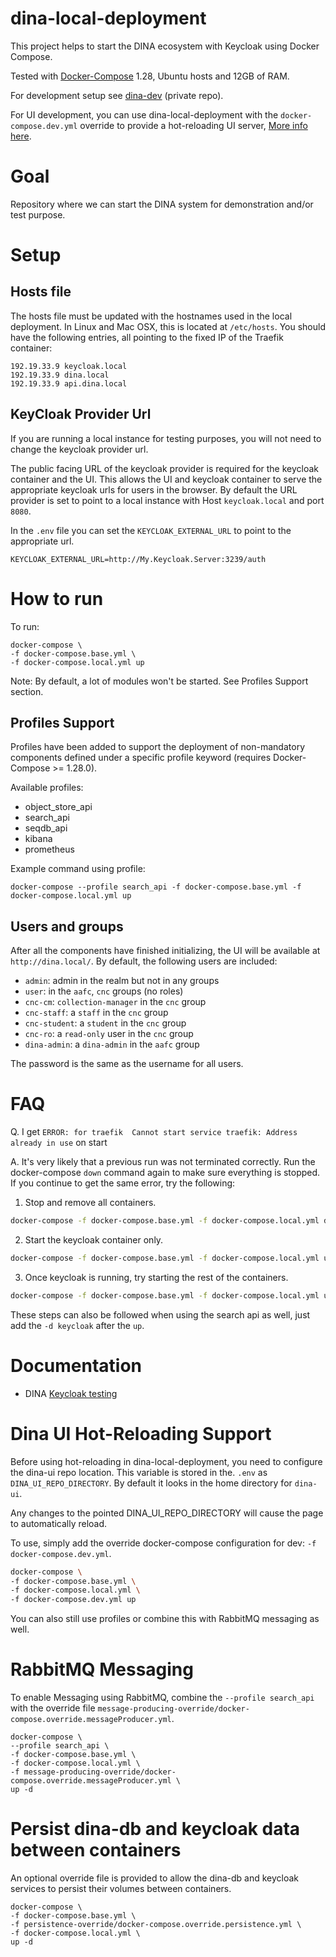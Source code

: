 # dina-local-deployment

This project helps to start the DINA ecosystem with Keycloak using Docker Compose.

Tested with [Docker-Compose](https://docs.docker.com/compose/) 1.28, Ubuntu hosts and 12GB of RAM.

For development setup see [dina-dev](https://github.com/AAFC-BICoE/dina-dev) (private repo).

For UI development, you can use dina-local-deployment with the `docker-compose.dev.yml` override to provide a hot-reloading UI server, [More info here](#dina-ui-hot-reloading-support).

# Goal

Repository where we can start the DINA system for demonstration and/or test purpose.

# Setup

## Hosts file

The hosts file must be updated with the hostnames used in the local deployment. In Linux and Mac OSX, this is located at `/etc/hosts`. You should have the following entries, all pointing to the fixed IP of the Traefik container:

```
192.19.33.9 keycloak.local
192.19.33.9 dina.local
192.19.33.9 api.dina.local
```

## KeyCloak Provider Url

If you are running a local instance for testing purposes, you will not need to change the keycloak provider url.

The public facing URL of the keycloak provider is required for the keycloak container and the UI. This allows the UI and keycloak container to serve the appropriate keycloak urls for users in the browser. By default the URL provider is set to point to a local instance with Host `keycloak.local` and port `8080`. 

In the `.env` file you can set the `KEYCLOAK_EXTERNAL_URL` to point to the appropriate url.

```properties
KEYCLOAK_EXTERNAL_URL=http://My.Keycloak.Server:3239/auth
```

# How to run

To run:

```
docker-compose \
-f docker-compose.base.yml \
-f docker-compose.local.yml up
```
Note: By default, a lot of modules won't be started. See Profiles Support section.

## Profiles Support

Profiles have been added to support the deployment of non-mandatory components defined under a specific profile keyword (requires Docker-Compose >= 1.28.0).

Available profiles:

* object_store_api
* search_api
* seqdb_api
* kibana
* prometheus
 
Example command using profile:

```
docker-compose --profile search_api -f docker-compose.base.yml -f docker-compose.local.yml up
```

## Users and groups

After all the components have finished initializing, the UI will be available at `http://dina.local/`. By default, the following users are included:

* `admin`: admin in the realm but not in any groups
* `user`: in the `aafc`, `cnc` groups (no roles)
* `cnc-cm`: `collection-manager` in the `cnc` group
* `cnc-staff`: a `staff` in the `cnc` group
* `cnc-student`: a `student` in the `cnc` group
* `cnc-ro`: a `read-only` user in the `cnc` group
* `dina-admin`: a `dina-admin` in the `aafc` group

The password is the same as the username for all users.

# FAQ

Q. I get ```ERROR: for traefik  Cannot start service traefik: Address already in use``` on start

A. It's very likely that a previous run was not terminated correctly. Run the docker-compose `down` command again to make sure everything is stopped. If you continue to get the same error, try the following:

1. Stop and remove all containers.
```bash
docker-compose -f docker-compose.base.yml -f docker-compose.local.yml down
```

2. Start the keycloak container only.
```bash
docker-compose -f docker-compose.base.yml -f docker-compose.local.yml up -d keycloak
```

3. Once keycloak is running, try starting the rest of the containers.
```bash
docker-compose -f docker-compose.base.yml -f docker-compose.local.yml up
```

These steps can also be followed when using the search api as well, just add the `-d keycloak` after the `up`.

# Documentation
* DINA [Keycloak testing](docs/keycloak.md)

# Dina UI Hot-Reloading Support

Before using hot-reloading in dina-local-deployment, you need to configure the dina-ui repo location. This variable
is stored in the. `.env` as `DINA_UI_REPO_DIRECTORY`. By default it looks in the home directory for `dina-ui`.

Any changes to the pointed DINA_UI_REPO_DIRECTORY will cause the page to automatically reload. 

To use, simply add the override docker-compose configuration for dev: `-f docker-compose.dev.yml`.

```bash
docker-compose \
-f docker-compose.base.yml \
-f docker-compose.local.yml \
-f docker-compose.dev.yml up
```

You can also still use profiles or combine this with RabbitMQ messaging as well.

# RabbitMQ Messaging

To enable Messaging using RabbitMQ, combine the `--profile search_api` with the override file `message-producing-override/docker-compose.override.messageProducer.yml`.

```
docker-compose \
--profile search_api \
-f docker-compose.base.yml \
-f docker-compose.local.yml \
-f message-producing-override/docker-compose.override.messageProducer.yml \
up -d
```

# Persist dina-db and keycloak data between containers

An optional override file is provided to allow the dina-db and keycloak services to persist their volumes between containers.

```
docker-compose \
-f docker-compose.base.yml \
-f persistence-override/docker-compose.override.persistence.yml \
-f docker-compose.local.yml \
up -d
```
